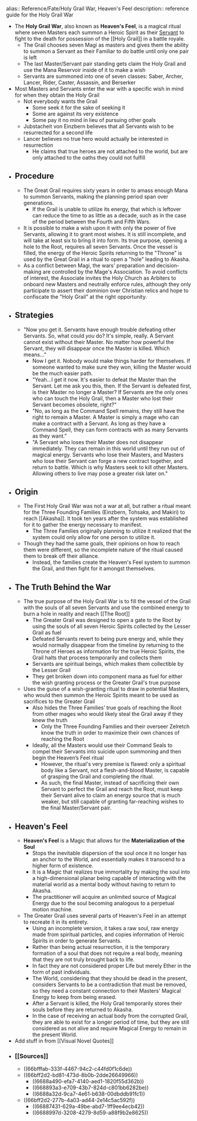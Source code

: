 alias:: Reference/Fate/Holy Grail War, Heaven's Feel
description:: reference guide for the Holy Grail War

- The **Holy Grail War**, also known as **Heaven's Feel**, is a magical ritual where seven Masters each summon a Heroic Spirit as their [Servant]([[Servants]]) to fight to the death for possession of the [[Holy Grail]] in a battle royale.
	- The Grail chooses seven Magi as masters and gives them the ability to summon a Servant as their Familiar to do battle until only one pair is left
	- The last Master/Servant pair standing gets claim the Holy Grail and use the Mana Reservoir inside of it to make a wish
	- Servants are summoned into one of seven classes: Saber, Archer, Lancer, Rider, Caster, Assassin, and Berserker
- Most Masters and Servants enter the war with a specific wish in mind for when they obtain the Holy Grail
	- Not everybody wants the Grail
		- Some seek it for the sake of seeking it
		- Some are against its very existence
		- Some pay it no mind in lieu of pursuing other goals
	- Jubstacheit von Einzbern believes that all Servants wish to be resurrected for a second life
	- Lancer believes no true hero would actually be interested in resurrection
		- He claims that true heroes are not attached to the world, but are only attached to the oaths they could not fulfill
- ## Procedure
	- The Great Grail requires sixty years in order to amass enough Mana to summon Servants, making the planning period span over generations.
		- If the Grail is unable to utilize its energy, that which is leftover can reduce the time to as little as a decade, such as in the case of the period between the Fourth and Fifth Wars.
	- It is possible to make a wish upon it with only the power of five Servants, allowing it to grant most wishes. It is still incomplete, and will take at least six to bring it into form. Its true purpose, opening a hole to the Root, requires all seven Servants. Once the vessel is filled, the energy of the Heroic Spirits returning to the "Throne" is used by the Great Grail in a ritual to open a "hole" leading to Akasha.
	- As a conflict between Magi, the wars' preparation and decision-making are controlled by the Mage's Association. To avoid conflicts of interest, the Associate invites the Holy Church as Arbiters to onboard new Masters and neutrally enforce rules, although they only participate to assert their dominion over Christian relics and hope to confiscate the "Holy Grail" at the right opportunity.
- ## Strategies
	- "Now you get it. Servants have enough trouble defeating other Servants. So, what could *you* do? It's simple, really. A Servant cannot exist without their Master. No matter how powerful the Servant, they will disappear once the Master is killed. Which means..."
		- Now I get it. Nobody would make things harder for themselves. If someone wanted to make sure they won, killing the Master would be the much easier path.
		- "Yeah...I get it now. It's easier to defeat the Master than the Servant. Let me ask you this, then. If the Servant is defeated first, is their Master no longer a Master? If Servants are the only ones who can touch the Holy Grail, then a Master who lost their Servant becomes obsolete, right?"
		- "No, as long as the Command Spell remains, they still have the right to remain a Master. A Master is simply a mage who can make a contract with a Servant. As long as they have a Command Spell, they can form contracts with as many Servants as they want."
		- "A Servant who loses their Master does not disappear immediately. They can remain in this world until they run out of magical energy. Servants who lose their Masters, and Masters who lose their Servant can forge a new contract together, and return to battle. Which is why Masters seek to kill other Masters. Allowing others to live may pose a greater risk later on."
- ## Origin
	- The First Holy Grail War was not a war at all, but rather a ritual meant for the Three Founding Families (Einzbern, Tohsaka, and Makiri) to reach [[Akasha]]. It took ten years after the system was established for it to gather the energy necessary to manifest.
		- The Three Families originally planning to utilize it realized that the system could only allow for one person to utilize it.
	- Though they had the same goals, their opinions on how to reach them were different, so the incomplete nature of the ritual caused them to break off their alliance.
		- Instead, the families create the Heaven's Feel system to summon the Grail, and then fight for it amongst themselves.
- ## The Truth Behind the War
	- The true purpose of the Holy Grail War is to fill the vessel of the Grail with the souls of all seven Servants and use the combined energy to burn a hole in reality and reach [[The Root]]
		- The Greater Grail was designed to open a gate to the Root by using the souls of all seven Heroic Spirits collected by the Lesser Grail as fuel
		- Defeated Servants revert to being pure energy and, while they would normally disappear from the timeline by returning to the Throne of Heroes as information for the true Heroic Spirits, the Grail halts that process temporarily and collects them
		- Servants are spiritual beings, which makes them collectible by the Lesser Grail
		- They get broken down into component mana as fuel for either the wish granting process or the Greater Grail's true purpose
	- Uses the guise of a wish-granting ritual to draw in potential Masters, who would then summon the Heroic Spirits meant to be used as sacrifices to the Greater Grail
		- Also hides the Three Families’ true goals of reaching the Root from other mages who would likely steal the Grail away if they knew the truth
			- Only the Three Founding Families and their overseer Zelretch know the truth in order to maximize their own chances of reaching the Root
		- Ideally, all the Masters would use their Command Seals to compel their Servants into suicide upon summoning and then begin the Heaven’s Feel ritual
			- However, the ritual's very premise is flawed: only a spiritual body like a Servant, not a flesh-and-blood Master, is capable of grasping the Grail and completing the ritual.
			- As such, the final Master, instead of sacrificing their own Servant to perfect the Grail and reach the Root, must keep their Servant alive to claim an energy source that is much weaker, but still capable of granting far-reaching wishes to the final Master/Servant pair.
- ## Heaven's Feel
	- **Heaven's Feel** is a Magic that allows for the **Materialization of the Soul**
		- Stops the inevitable dispersion of the soul once it no longer has an anchor to the World, and essentially makes it transcend to a higher form of existence.
		- It is a Magic that realizes true immortality by making the soul into a high-dimensional planar being capable of interacting with the material world as a mental body without having to return to Akasha.
		- The practitioner will acquire an unlimited source of Magical Energy due to the soul becoming analogous to a perpetual motion machine.
	- The Greater Grail uses several parts of Heaven's Feel in an attempt to recreate it in its entirety.
		- Using an incomplete version, it takes a raw soul, raw energy made from spiritual particles, and copies information of Heroic Spirits in order to generate Servants.
		- Rather than being actual resurrection, it is the temporary formation of a soul that does not require a real body, meaning that they are not truly brought back to life.
		- In fact they are not considered proper Life but merely Ether in the form of past individuals.
		- The World, considering that they should be dead in the present, considers Servants to be a contradiction that must be removed, so they need a constant connection to their Masters' Magical Energy to keep from being erased.
		- After a Servant is killed, the Holy Grail temporarily stores their souls before they are returned to Akasha.
		- In the case of receiving an actual body from the corrupted Grail, they are able to exist for a longer period of time, but they are still considered as not alive and require Magical Energy to remain in the present World.
- Add stuff in from [[Visual Novel Quotes]]
- ### [[Sources]]
	- ((66bfffab-333f-4467-94c2-c44fd0f1c6de))
	- ((66bff2d2-bd81-473d-8b0b-2dde26649966))
		- ((6688a490-efa7-4140-aed1-1820f55d362b))
		- ((668893a3-e709-43b7-824d-c801bb6282be))
		- ((6688a32d-9ca7-4e61-b638-00dbddb91fc1))
	- ((66bff2d2-277b-4a03-ad44-2e14c5ac592f))
		- ((66887431-629a-49be-abd7-1ff9ee4ecb42))
		- ((6688997d-3208-4279-8d59-a88f9b2e8625))